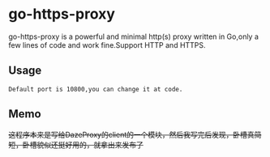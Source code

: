 go-https-proxy
==========
go-https-proxy is a powerful and minimal http(s) proxy written in Go,only a few lines of code and work fine.Support HTTP and HTTPS.

Usage
------------------
    Default port is 10800,you can change it at code.

Memo
-----------
~~这程序本来是写给DazeProxy的client的一个模块，然后我写完后发现，卧槽真简短，卧槽貌似还挺好用的，就拿出来发布了~~